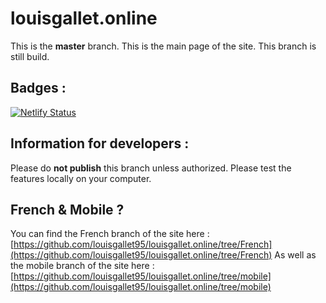 # louisgallet.online

This is the **master** branch. This is the main page of the site. This branch is still build. 

## Badges : 
[![Netlify Status](https://api.netlify.com/api/v1/badges/f14a1eeb-2e4d-4964-841c-d90acd499232/deploy-status)](https://app.netlify.com/sites/louisgalletbeta/deploys)


## Information for developers : 

Please do **not publish** this branch unless authorized. Please test the features locally on your computer.

## French & Mobile ?

You can find the French branch of the site here : [https://github.com/louisgallet95/louisgallet.online/tree/French](https://github.com/louisgallet95/louisgallet.online/tree/French)
As well as the mobile branch of the site here : [https://github.com/louisgallet95/louisgallet.online/tree/mobile](https://github.com/louisgallet95/louisgallet.online/tree/mobile)


